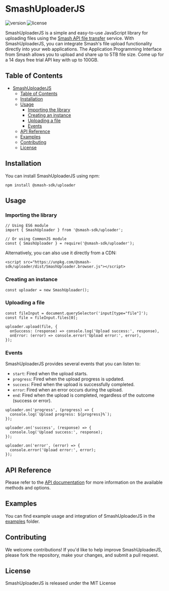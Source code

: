 # SmashUploaderJS

![version](https://img.shields.io/badge/version-0.0.8-green)
![license](https://img.shields.io/badge/license-MIT-blue)

SmashUploaderJS is a simple and easy-to-use JavaScript library for uploading files using the [Smash API file transfer](https://api.fromsmash.com/) service. With SmashUploaderJS, you can integrate Smash's file upload functionality directly into your web applications. The Application Programming Interface from Smash allows you to upload and share up to 5TB file size. Come up for a 14 days free trial API key with up to 100GB.


## Table of Contents

- [SmashUploaderJS](#smashuploaderjs)
  - [Table of Contents](#table-of-contents)
  - [Installation](#installation)
  - [Usage](#usage)
    - [Importing the library](#importing-the-library)
    - [Creating an instance](#creating-an-instance)
    - [Uploading a file](#uploading-a-file)
    - [Events](#events)
  - [API Reference](#api-reference)
  - [Examples](#examples)
  - [Contributing](#contributing)
  - [License](#license)

## Installation

You can install SmashUploaderJS using npm:

```
npm install @smash-sdk/uploader
```

## Usage

### Importing the library

```
// Using ES6 module
import { SmashUploader } from '@smash-sdk/uploader';

// Or using CommonJS module
const { SmashUploader } = require('@smash-sdk/uploader');
```

Alternatively, you can also use it directly from a CDN:

```
<script src="https://unpkg.com/@smash-sdk/uploader/dist/SmashUploader.browser.js"></script>
```


### Creating an instance

```
const uploader = new SmashUploader();
```

### Uploading a file

```
const fileInput = document.querySelector('input[type="file"]');
const file = fileInput.files[0];

uploader.upload(file, {
  onSuccess: (response) => console.log('Upload success:', response),
  onError: (error) => console.error('Upload error:', error),
});
```

### Events

SmashUploaderJS provides several events that you can listen to:

- `start`: Fired when the upload starts.
- `progress`: Fired when the upload progress is updated.
- `success`: Fired when the upload is successfully completed.
- `error`: Fired when an error occurs during the upload.
- `end`: Fired when the upload is completed, regardless of the outcome (success or error).

```
uploader.on('progress', (progress) => {
  console.log(`Upload progress: ${progress}%`);
});

uploader.on('success', (response) => {
  console.log('Upload success:', response);
});

uploader.on('error', (error) => {
  console.error('Upload error:', error);
});
```

## API Reference

Please refer to the [API documentation](https://api.fromsmash.com/docs/integrations/node-js) for more information on the available methods and options.

## Examples

You can find example usage and integration of SmashUploaderJS in the [examples](https://github.com/fromsmash/example-js) folder.

## Contributing

We welcome contributions! If you'd like to help improve SmashUploaderJS, please fork the repository, make your changes, and submit a pull request.

## License

SmashUploaderJS is released under the MIT License
